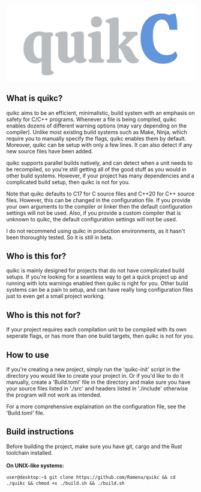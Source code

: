 ![icon](./assets/logo.png)

## What is quikc?

quikc aims to be an efficient, minimalistic, build system with an emphasis on safety for C/C++ programs. Whenever a file is being compiled, quikc 
enables dozens of different warning options (may vary depending on the compiler). Unlike most existing build systems such as Make, Ninja, which require
you to manually specify the flags, quikc enables them by default. Moreover, quikc can be setup with only a few lines. It can also detect if any new source
files have been added.

quikc supports parallel builds natively, and can detect when a unit needs to be recompiled, so you're still getting all of the good stuff as you would
in other build systems. However, if your project has many dependencies and a complicated build setup, then quikc is not for you.

Note that quikc defaults to C17 for C source files and C++20 for C++ source files. However, this can be changed in the configuration file. If you
provide your own arguments to the compiler or linker then the default configuration settings will not be used. Also, if you provide a custom compiler
that is unknown to quikc, the default configuration settings will not be used.

I do not recommend using quikc in production environments, as it hasn't been thoroughly tested. So it is still in beta.

## Who is this for?

quikc is mainly designed for projects that do not have complicated build setups. If you're looking for a seamless way to get a quick project up and
running with lots warnings enabled then quikc is right for you. Other build systems can be a pain to setup, and can have really long configuration files
just to even get a small project working.

## Who is this not for?

If your project requires each compilation unit to be compiled with its own seperate flags, or has more than one build targets, then quikc is not for you.

## How to use

If you're creating a new project, simply run the 'quikc-init' script in the directory you would like to create your project in. Or if you'd like to do
it manually, create a 'Build.toml' file in the directory and make sure you have your source files listed in './src' and headers listed in './include' 
otherwise the program will not work as intended. 

For a more comprehensive explaination on the configuration file, see the 'Build.toml' file.

## Build instructions

Before building the project, make sure you have git, cargo and the Rust toolchain installed.<br><br>
**On UNIX-like systems:**
  ```console
  user@desktop:~$ git clone https://github.com/Ramenu/quikc && cd ./quikc && chmod +x ./build.sh && ./build.sh
  ```
